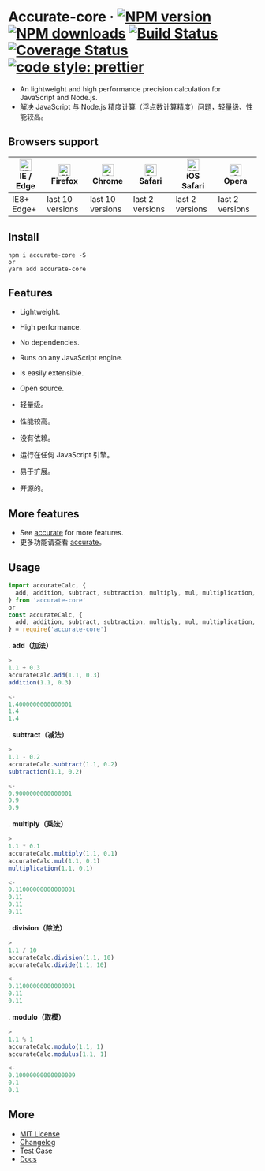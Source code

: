 # Accurate-core &middot; [![NPM version](https://img.shields.io/npm/v/accurate-core.svg?style=flat)](https://www.npmjs.com/package/accurate-core) [![NPM downloads](https://img.shields.io/npm/dm/accurate-core.svg?style=flat)](https://www.npmjs.com/package/accurate-core) [![Build Status](https://travis-ci.org/Ipxxiao/accurate-core.svg?branch=master)](https://travis-ci.org/Ipxxiao/accurate-core) [![Coverage Status](https://coveralls.io/repos/github/Ipxxiao/accurate-core/badge.svg?branch=master)](https://coveralls.io/github/Ipxxiao/accurate-core?branch=master) [![code style: prettier](https://img.shields.io/badge/code_style-prettier-ff69b4.svg?style=flat-square)](https://github.com/prettier/prettier)

- An lightweight and high performance precision calculation for JavaScript and Node.js.
- 解决 JavaScript 与 Node.js 精度计算（浮点数计算精度）问题，轻量级、性能较高。

## Browsers support

| [<img src="https://raw.githubusercontent.com/alrra/browser-logos/master/src/edge/edge_48x48.png" alt="IE / Edge" width="24px" height="24px" />](http://godban.github.io/browsers-support-badges/)<br />IE / Edge | [<img src="https://raw.githubusercontent.com/alrra/browser-logos/master/src/firefox/firefox_48x48.png" alt="Firefox" width="24px" height="24px" />](http://godban.github.io/browsers-support-badges/)<br />Firefox | [<img src="https://raw.githubusercontent.com/alrra/browser-logos/master/src/chrome/chrome_48x48.png" alt="Chrome" width="24px" height="24px" />](http://godban.github.io/browsers-support-badges/)<br />Chrome | [<img src="https://raw.githubusercontent.com/alrra/browser-logos/master/src/safari/safari_48x48.png" alt="Safari" width="24px" height="24px" />](http://godban.github.io/browsers-support-badges/)<br />Safari | [<img src="https://raw.githubusercontent.com/alrra/browser-logos/master/src/safari-ios/safari-ios_48x48.png" alt="iOS Safari" width="24px" height="24px" />](http://godban.github.io/browsers-support-badges/)<br />iOS Safari | [<img src="https://raw.githubusercontent.com/alrra/browser-logos/master/src/opera/opera_48x48.png" alt="Opera" width="24px" height="24px" />](http://godban.github.io/browsers-support-badges/)<br />Opera |
| --------------------------------------------------------------------------------------------------------------------------------------------------------------------------------------------------------------- | ----------------------------------------------------------------------------------------------------------------------------------------------------------------------------------------------------------------- | ------------------------------------------------------------------------------------------------------------------------------------------------------------------------------------------------------------- | ------------------------------------------------------------------------------------------------------------------------------------------------------------------------------------------------------------- | ----------------------------------------------------------------------------------------------------------------------------------------------------------------------------------------------------------------------------- | --------------------------------------------------------------------------------------------------------------------------------------------------------------------------------------------------------- |
| IE8+ Edge+                                                                                                                                                                                                      | last 10 versions                                                                                                                                                                                                  | last 10 versions                                                                                                                                                                                              | last 2 versions                                                                                                                                                                                               | last 2 versions                                                                                                                                                                                                               | last 2 versions                                                                                                                                                                                           |

## Install

``` base
npm i accurate-core -S
or
yarn add accurate-core
```

## Features

- Lightweight.
- High performance.
- No dependencies.
- Runs on any JavaScript engine.
- Is easily extensible.
- Open source.

- 轻量级。
- 性能较高。
- 没有依赖。
- 运行在任何 JavaScript 引擎。
- 易于扩展。
- 开源的。

## More features

- See [accurate](https://github.com/Ipxxiao/accurate) for more features.
- 更多功能请查看 [accurate](https://github.com/Ipxxiao/accurate)。

## Usage

``` javascript 
import accurateCalc, {
  add, addition, subtract, subtraction, multiply, mul, multiplication, division, divide, modulo, modulus
} from 'accurate-core'
or
const accurateCalc, {
  add, addition, subtract, subtraction, multiply, mul, multiplication, division, divide, modulo, modulus
} = require('accurate-core')
```


. **add（加法）**
``` javascript
>
1.1 + 0.3
accurateCalc.add(1.1, 0.3)
addition(1.1, 0.3)

<-
1.4000000000000001
1.4
1.4
```

. **subtract（减法）**
``` javascript
>
1.1 - 0.2
accurateCalc.subtract(1.1, 0.2)
subtraction(1.1, 0.2)

<-
0.9000000000000001
0.9
0.9
```

. **multiply（乘法）**
``` javascript
>
1.1 * 0.1
accurateCalc.multiply(1.1, 0.1)
accurateCalc.mul(1.1, 0.1)
multiplication(1.1, 0.1)

<-
0.11000000000000001
0.11
0.11
0.11
```

. **division（除法）**
``` javascript
>
1.1 / 10
accurateCalc.division(1.1, 10)
accurateCalc.divide(1.1, 10)

<-
0.11000000000000001
0.11
0.11
```

. **modulo（取模）**
``` javascript
>
1.1 % 1
accurateCalc.modulo(1.1, 1)
accurateCalc.modulus(1.1, 1)

<-
0.10000000000000009
0.1
0.1
```

## More
- [MIT License](https://github.com/Ipxxiao/accurate-core/blob/master/LICENSE)
- [Changelog](https://github.com/Ipxxiao/accurate-core/blob/master/CHANGELOG.md)
- [Test Case](https://github.com/Ipxxiao/accurate-core/blob/master/__tests__/index.spec.ts)
- [Docs](https://github.com/Ipxxiao/accurate-core/tree/master/docs)

